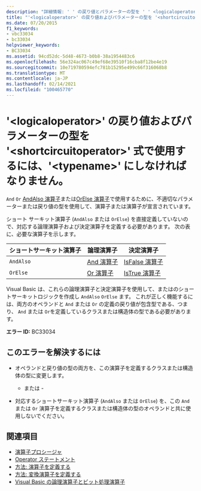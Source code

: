 ```yaml
---
description: "詳細情報: ' ' の戻り値とパラメーターの型を ' ' <logicaloperator> <typename> 式で使用するには ' ' でなければなりません <shortcircuitoperator>"
title: "'<logicaloperator>' の戻り値およびパラメーターの型を '<shortcircuitoperator>' 式で使用するには、'<typename>' にしなければなりません。"
ms.date: 07/20/2015
f1_keywords:
- vbc33034
- bc33034
helpviewer_keywords:
- BC33034
ms.assetid: 94cd52dc-5d48-4673-b0b8-38a1954483c6
ms.openlocfilehash: 56e324ac067c49ef68e39510f16cba8f12be4e19
ms.sourcegitcommit: 10e719780594efc781b15295e499c66f316068b8
ms.translationtype: MT
ms.contentlocale: ja-JP
ms.lasthandoff: 02/14/2021
ms.locfileid: "100465770"
---
```

# <a name="return-and-parameter-types-of-logicaloperator-must-be-typename-to-be-used-in-a-shortcircuitoperator-expression"></a>'\<logicaloperator>' の戻り値およびパラメーターの型を '\<shortcircuitoperator>' 式で使用するには、'\<typename>' にしなければなりません。

`And` `Or` [AndAlso 演算子](../language-reference/operators/andalso-operator.md)または[OrElse 演算子](../language-reference/operators/orelse-operator.md)で使用するために、不適切なパラメーターまたは戻り値の型を使用して、演算子または演算子が宣言されています。  
  
 ショート サーキット演算子 (`AndAlso` または `OrElse`) を直接定義していないので、対応する論理演算子および決定演算子を定義する必要があります。 次の表に、必要な演算子を示します。  
  
|ショートサーキット演算子|論理演算子|決定演算子|  
|--------------------------------|----------------------|--------------------------|  
|`AndAlso`|[And 演算子](../language-reference/operators/and-operator.md)|[IsFalse 演算子](../language-reference/operators/isfalse-operator.md)|  
|`OrElse`|[Or 演算子](../language-reference/operators/or-operator.md)|[IsTrue 演算子](../language-reference/operators/istrue-operator.md)|  
  
 Visual Basic は、これらの論理演算子と決定演算子を使用して、またはのショートサーキットロジックを作成し `AndAlso` `OrElse` ます。 これが正しく機能するには、両方のオペランドと `And` または `Or` の定義の戻り値が包含型である、つまり、 `And` または `Or`を定義しているクラスまたは構造体の型である必要があります。  
  
 **エラー ID:** BC33034  
  
## <a name="to-correct-this-error"></a>このエラーを解決するには  
  
- オペランドと戻り値の型の両方を、この演算子を定義するクラスまたは構造体の型に変更します。  
  
     - または -  
  
- 対応するショートサーキット演算子 (`AndAlso` または `OrElse`) を、この `And` または `Or` 演算子を定義するクラスまたは構造体の型のオペランドと共に使用しないでください。  
  
## <a name="see-also"></a>関連項目

- [演算子プロシージャ](../programming-guide/language-features/procedures/operator-procedures.md)
- [Operator ステートメント](../language-reference/statements/operator-statement.md)
- [方法: 演算子を定義する](../programming-guide/language-features/procedures/how-to-define-an-operator.md)
- [方法: 変換演算子を定義する](../programming-guide/language-features/procedures/how-to-define-a-conversion-operator.md)
- [Visual Basic の論理演算子とビット処理演算子](../programming-guide/language-features/operators-and-expressions/logical-and-bitwise-operators.md)
